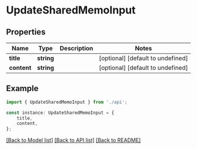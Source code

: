 # UpdateSharedMemoInput


## Properties

Name | Type | Description | Notes
------------ | ------------- | ------------- | -------------
**title** | **string** |  | [optional] [default to undefined]
**content** | **string** |  | [optional] [default to undefined]

## Example

```typescript
import { UpdateSharedMemoInput } from './api';

const instance: UpdateSharedMemoInput = {
    title,
    content,
};
```

[[Back to Model list]](../README.md#documentation-for-models) [[Back to API list]](../README.md#documentation-for-api-endpoints) [[Back to README]](../README.md)
